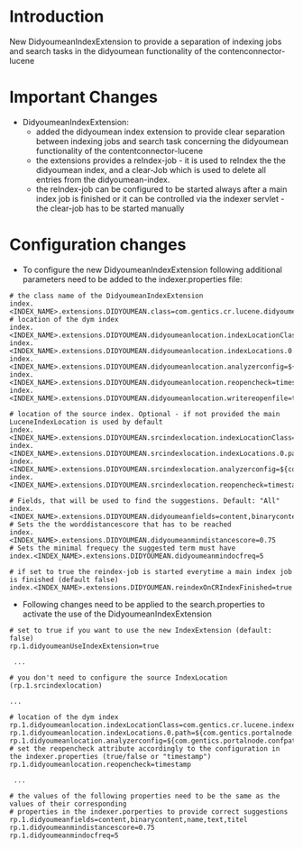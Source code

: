 # Introduction #
New DidyoumeanIndexExtension to provide a separation of indexing jobs and search tasks in the didyoumean functionality of the contenconnector-lucene

# Important Changes #
  * DidyoumeanIndexExtension:
    * added the didyoumean index extension to provide clear separation between indexing jobs and search task concerning the didyoumean functionality of the contentconnector-lucene
    * the extensions provides a reIndex-job - it is used to reIndex the the didyoumean index, and a clear-Job which is used to delete all entries from the didyoumean-index.
    * the reIndex-job can be configured to be started always after a main index job is finished or it can be controlled via the indexer servlet - the clear-job has to be started manually

# Configuration changes #
  * To configure the new DidyoumeanIndexExtension following additional parameters need to be added to the indexer.properties file:
```
# the class name of the DidyoumeanIndexExtension
index.<INDEX_NAME>.extensions.DIDYOUMEAN.class=com.gentics.cr.lucene.didyoumean.DidyoumeanIndexExtension
# location of the dym index
index.<INDEX_NAME>.extensions.DIDYOUMEAN.didyoumeanlocation.indexLocationClass=com.gentics.cr.lucene.indexer.index.LuceneSingleIndexLocation
index.<INDEX_NAME>.extensions.DIDYOUMEAN.didyoumeanlocation.indexLocations.0.path=${com.gentics.portalnode.confpath}/index/didyoumean
index.<INDEX_NAME>.extensions.DIDYOUMEAN.didyoumeanlocation.analyzerconfig=${com.gentics.portalnode.confpath}/rest/analyzerdidyoumean.properties
index.<INDEX_NAME>.extensions.DIDYOUMEAN.didyoumeanlocation.reopencheck=timestamp
index.<INDEX_NAME>.extensions.DIDYOUMEAN.didyoumeanlocation.writereopenfile=true

# location of the source index. Optional - if not provided the main LuceneIndexLocation is used by default 
index.<INDEX_NAME>.extensions.DIDYOUMEAN.srcindexlocation.indexLocationClass=com.gentics.cr.lucene.indexer.index.LuceneSingleIndexLocation
index.<INDEX_NAME>.extensions.DIDYOUMEAN.srcindexlocation.indexLocations.0.path=${com.gentics.portalnode.confpath}/index/index
index.<INDEX_NAME>.extensions.DIDYOUMEAN.srcindexlocation.analyzerconfig=${com.gentics.portalnode.confpath}/rest/analyzer.properties
index.<INDEX_NAME>.extensions.DIDYOUMEAN.srcindexlocation.reopencheck=timestamp

# Fields, that will be used to find the suggestions. Default: "All"
index.<INDEX_NAME>.extensions.DIDYOUMEAN.didyoumeanfields=content,binarycontent,name,text,titel
# Sets the the worddistancescore that has to be reached
index.<INDEX_NAME>.extensions.DIDYOUMEAN.didyoumeanmindistancescore=0.75
# Sets the minimal frequecy the suggested term must have
index.<INDEX_NAME>.extensions.DIDYOUMEAN.didyoumeanmindocfreq=5

# if set to true the reindex-job is started everytime a main index job is finished (default false)
index.<INDEX_NAME>.extensions.DIDYOUMEAN.reindexOnCRIndexFinished=true
```
  * Following changes need to be applied to the search.properties to activate the use of the DidyoumeanIndexExtension
```
# set to true if you want to use the new IndexExtension (default: false)
rp.1.didyoumeanUseIndexExtension=true

 ...

# you don't need to configure the source IndexLocation (rp.1.srcindexlocation) 

...

# location of the dym index
rp.1.didyoumeanlocation.indexLocationClass=com.gentics.cr.lucene.indexer.index.LuceneSingleIndexLocation
rp.1.didyoumeanlocation.indexLocations.0.path=${com.gentics.portalnode.confpath}/index/didyoumean
rp.1.didyoumeanlocation.analyzerconfig=${com.gentics.portalnode.confpath}/rest/analyzerdidyoumean.properties
# set the reopencheck attribute accordingly to the configuration in the indexer.properties (true/false or "timestamp")
rp.1.didyoumeanlocation.reopencheck=timestamp

 ...

# the values of the following properties need to be the same as the values of their corresponding 
# properties in the indexer.porperties to provide correct suggestions
rp.1.didyoumeanfields=content,binarycontent,name,text,titel
rp.1.didyoumeanmindistancescore=0.75
rp.1.didyoumeanmindocfreq=5
```